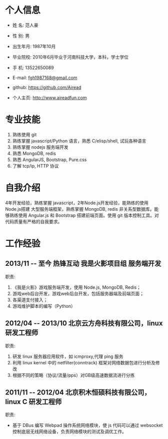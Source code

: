 个人信息
=================================
- 姓 名: 范人豪
- 性 别: 男
- 出生年月: 1987年10月
- 毕业院校: 2010年6月毕业于河南科技大学，本科，学士学位
- 手 机: 13522650089
- E-mail: fgh1987168@gmail.com

- github: https://github.com/Airead
- 个人主页: http://www.aireadfun.com


专业技能
=================================
1. 熟练使用 git
2. 熟练掌握 javascript/Python 语言，熟悉 C/elisp/shell, 试玩各种语言
3. 熟练掌握 nodejs 服务端开发
4. 熟悉 MongoDB, redis
5. 熟悉 AngularJS, Bootstrap, Pure.css
6. 了解 tcp/ip, HTTP 协议


自我介绍
=================================
4年开发经验，熟练掌握 javascript，2年Node.js开发经验，能熟练的使用Node.js搭建
大型服务端框架，熟练掌握 MongoDB, redis 非关系型数据库。能够熟练使用 Angular.js
和 Bootstrap 搭建前端页面。使用 git 版本控制工具。对代码质量有严格的自我要求。


工作经验
=================================
2013/11 -- 至今 热锋互动 我是火影项目组 服务端开发
----------------
职责:

  1. 《我是火影》游戏服务端开发，使用 Node.js, MongoDB, Redis；
  2. 游戏web后台开发，游戏web后台开发，包括服务器端及前端页面；
  3. 各渠道支付接入；
  4. 游戏维护脚本的编写（Python）


2012/04 -- 2013/10 北京云方舟科技有限公司，linux研发工程师
----------------
职责:

  1. 研发 linux 服务器应用软件，如 icmproxy,代理 ping 服务
  2. 利用 linux kernel 中的 netfilter(conntrack) 框架对网络数据包进行分析及修改
  3. 根据不同的策略（协议/流量/pps）对GB级高速数据流进行分拣


2011/11 -- 2012/04 北京积木恒硕科技有限公司，linux C 研发工程师
----------------
职责:

  - 基于 DBus 编写 Webpad 操作系统网络模块，使 js 代码可以通过
    websocket 控制底层无线网络设备，负责网络模块的测试及调优工作。
